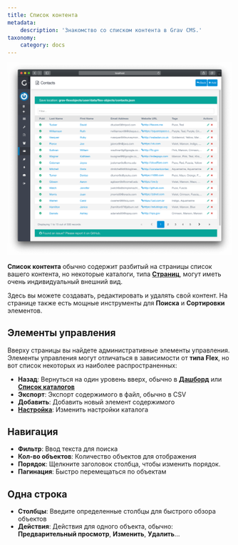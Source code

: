 ```yaml
---
title: Список контента
metadata:
    description: 'Знакомство со списком контента в Grav CMS.'
taxonomy:
    category: docs
---
```


![List View](flex-objects-list.png?width=2030&classes=shadow)

**Список контента** обычно содержит разбитый на страницы список вашего контента, но некоторые каталоги, типа **[Страниц](/admin-panel/page)**, могут иметь очень индивидуальный внешний вид.

Здесь вы можете создавать, редактировать и удалять свой контент. На странице также есть мощные инструменты для **Поиска** и **Сортировки** элементов.

## Элементы управления

Вверху страницы вы найдете административные элементы управления. Элементы управления могут отличаться в зависимости от **типа Flex**, но вот список некоторых из наиболее распространенных:

- **Назад**: Вернуться на один уровень вверх, обычно в [**Дашборд**](/admin-panel/dashboard) или **[Список каталогов](/advanced/flex/administration#directory-listing)**
- **Экспорт**: Экспорт содержимого в файл, обычно в CSV
- **Добавить**: Добавить новый элемент содержимого
- [**Настройка**](/advanced/flex/administration/configuration): Изменить настройки каталога

## Навигация

- **Фильтр**: Ввод текста для поиска
- **Кол-во объектов**: Количество объектов для отображения
- **Порядок**: Щелкните заголовок столбца, чтобы изменить порядок.
- **Пагинация**: Быстро перемещаться по объектам

## Одна строка

- **Столбцы**: Введите определенные столбцы для быстрого обзора объектов
- **Действия**: Действия для одного объекта, обычно: **Предварительный просмотр**, **Изменить**, **Удалить**...

